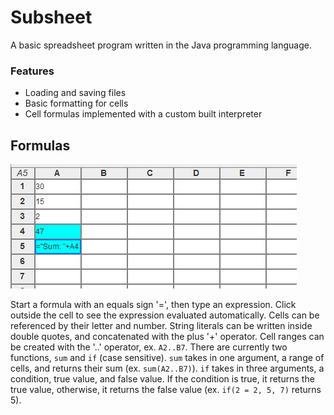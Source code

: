 # Subsheet
A basic spreadsheet program written in the Java programming language.

### Features
- Loading and saving files
- Basic formatting for cells
- Cell formulas implemented with a custom built interpreter

## Formulas
![An image of cell formulas. A column shows the text 30, 15, 2, 47, and ="Sum:"+A4.](formulas.png)

Start a formula with an equals sign '=', then type an expression. Click outside the cell to see the expression evaluated automatically. Cells can be referenced by their letter and number. String literals can be written inside double quotes, and concatenated with the plus '+' operator. Cell ranges can be created with the '..' operator, ex. `A2..B7`. There are currently two functions, `sum` and `if` (case sensitive). `sum` takes in one argument, a range of cells, and returns their sum (ex. `sum(A2..B7)`). `if` takes in three arguments, a condition, true value, and false value. If the condition is true, it returns the true value, otherwise, it returns the false value (ex. `if(2 = 2, 5, 7)` returns 5).